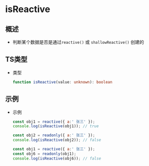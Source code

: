 # isReactive

## 概述

- 判断某个数据是否是通过`reactive()` 或 `shallowReactive()` 创建的

## TS类型

- 类型

    ```ts
    function isReactive(value: unknown): boolean
    ```

## 示例

- 示例

    ```js
    const obj1 = reactive({ a:' 张三' });
    console.log(isReactive(obj1)); // true

    ```

    ```js
    const obj2 = readonly({ a:' 张三' });
    console.log(isReactive(obj2)); // false
    ```

    ```js
    const obj1 = reactive({ a:' 张三' });
    const obj6 = readonly(obj1);
    console.log(isReactive(obj6)); // false
    ```
